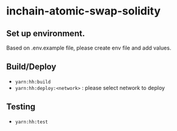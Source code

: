 # inchain-atomic-swap-solidity

## Set up environment.

Based on .env.example file, please create env file and add values.

## Build/Deploy

- `yarn:hh:build`
- `yarn:hh:deploy:<network>` : please select network to deploy

## Testing

- `yarn:hh:test`

